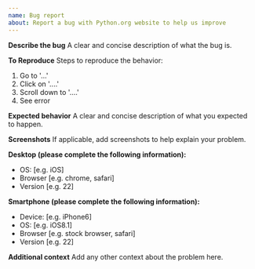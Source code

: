 ```yaml
---
name: Bug report
about: Report a bug with Python.org website to help us improve
---
```


<!--
This is the repository and issue tracker for https://www.python.org
website.

If you're looking to file an issue with CPython itself, please go to
https://github.com/python/cpython/issues/new/choose

Issues related to Python's documentation (https://docs.python.org) can
also be filed at https://github.com/python/cpython/issues/new?assignees=&labels=docs&template=documentation.md.
-->

**Describe the bug**
A clear and concise description of what the bug is.

**To Reproduce**
Steps to reproduce the behavior:
1. Go to '...'
2. Click on '....'
3. Scroll down to '....'
4. See error

**Expected behavior**
A clear and concise description of what you expected to happen.

**Screenshots**
If applicable, add screenshots to help explain your problem.

**Desktop (please complete the following information):**
 - OS: [e.g. iOS]
 - Browser [e.g. chrome, safari]
 - Version [e.g. 22]

**Smartphone (please complete the following information):**
 - Device: [e.g. iPhone6]
 - OS: [e.g. iOS8.1]
 - Browser [e.g. stock browser, safari]
 - Version [e.g. 22]

**Additional context**
Add any other context about the problem here.
